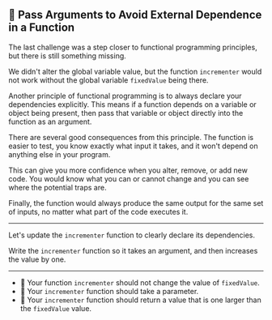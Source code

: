 🚀 Pass Arguments to Avoid External Dependence in a Function
------------------------------------------------------------

The last challenge was a step closer to functional programming principles, but there is still something missing.

We didn't alter the global variable value, but the function `incrementer` would not work without the global variable `fixedValue` being there.

Another principle of functional programming is to always declare your dependencies explicitly. This means if a function depends on a variable or object being present, then pass that variable or object directly into the function as an argument.

There are several good consequences from this principle. The function is easier to test, you know exactly what input it takes, and it won't depend on anything else in your program.

This can give you more confidence when you alter, remove, or add new code. You would know what you can or cannot change and you can see where the potential traps are.

Finally, the function would always produce the same output for the same set of inputs, no matter what part of the code executes it.

* * *

Let's update the `incrementer` function to clearly declare its dependencies.

Write the `incrementer` function so it takes an argument, and then increases the value by one.

* * *

*   🧪 Your function `incrementer` should not change the value of `fixedValue`.
*   🧪 Your `incrementer` function should take a parameter.
*   🧪 Your `incrementer` function should return a value that is one larger than the `fixedValue` value.